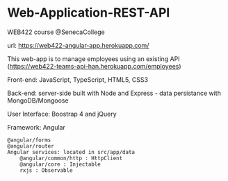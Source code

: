 # Web-Application-REST-API

WEB422 course @SenecaCollege

url: https://web422-angular-app.herokuapp.com/

This web-app is to manage employees using an existing API (https://web422-teams-api-han.herokuapp.com/employees)

Front-end: JavaScript, TypeScript, HTML5, CSS3

Back-end: server-side built with Node and Express - data persistance with MongoDB/Mongoose

User Interface: Boostrap 4 and jQuery

Framework: Angular

    @angular/forms
    @angular/router
    Angular services: located in src/app/data
        @angular/common/http : HttpClient
        @angular/core : Injectable
        rxjs : Observable

